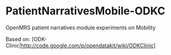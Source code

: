 PatientNarrativesMobile-ODKC
============================

OpenMRS patient narratives module experiments on Mobility

Based on: [ODK-Clinic|http://code.google.com/p/opendatakit/wiki/ODKClinic]
